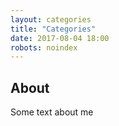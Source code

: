```yaml
---
layout: categories
title: "Categories"
date: 2017-08-04 18:00
robots: noindex
---
```


## About

Some text about me